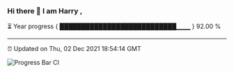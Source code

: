 ### Hi there 👋 I am Harry , 

⏳ Year progress { ███████████████████████████▁▁▁ } 92.00 %

---

⏰ Updated on Thu, 02 Dec 2021 18:54:14 GMT

![Progress Bar CI](https://github.com/duykhang68/duykhang68/workflows/Progress%20Bar%20CI/badge.svg)
